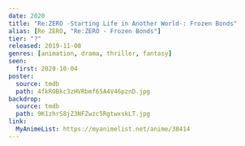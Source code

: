 ```yaml
---
date: 2020
title: "Re:ZERO -Starting Life in Another World-: Frozen Bonds"
alias: [Re ZERO, "Re:ZERO - Frozen Bonds"]
tier: "?"
released: 2019-11-08
genres: [animation, drama, thriller, fantasy]
seen:
  first: 2020-10-04
poster:
  source: tmdb
  path: 4fkROBkc3zHVRbmf65A4V46pznD.jpg
backdrop:
  source: tmdb
  path: 9K1zhrS8jZ3NFZwzc5RgtwxskLT.jpg
link:
  MyAnimeList: https://myanimelist.net/anime/38414
---
```

